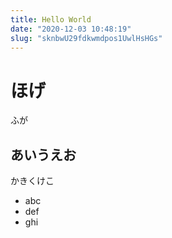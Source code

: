 ```yaml
---
title: Hello World
date: "2020-12-03 10:48:19"
slug: "sknbwU29fdkwmdpos1UwlHsHGs"
---
```


# ほげ

ふが


## あいうえお

かきくけこ

- abc
- def
- ghi
